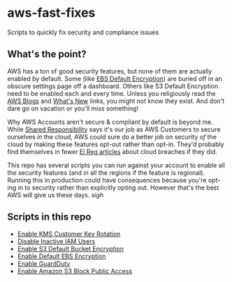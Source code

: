 # aws-fast-fixes
Scripts to quickly fix security and compliance issues

## What's the point?

AWS has a ton of good security features, but none of them are actually enabled by default. Some (like [EBS Default Encryption](https://aws.amazon.com/blogs/aws/new-opt-in-to-default-encryption-for-new-ebs-volumes/)) are buried off in an obscure settings page off a dashboard. Others like S3 Default Encryption need to be enabled each and every time. Unless you religiously read the [AWS Blogs](https://aws.amazon.com/blogs/aws/) and [What's New](https://aws.amazon.com/about-aws/whats-new/2020/) links, you might not know they exist. And don't dare go on vacation or you'll miss something!

Why AWS Accounts aren't secure & compliant by default is beyond me. While [Shared Responsibility](https://aws.amazon.com/compliance/shared-responsibility-model/) says it's our job as AWS Customers to secure ourselves _in_ the cloud, AWS could sure do a better job on security _of_ the cloud by making these features opt-out rather than opt-in. They'd probably find themselves in fewer [El Reg articles](https://www.theregister.co.uk/Tag/aws) about cloud breaches if they did.

This repo has several scripts you can run against your account to enable all the security features (and in all the regions if the feature is regional). Running this in production could have consequences because you're opt-ing in to security rather than explicitly opting out. However that's the best AWS will give us these days. *sigh*


## Scripts in this repo

* [Enable KMS Customer Key Rotation](kms-key-rotation/README.md)
* [Disable Inactive IAM Users](inactive-iam-users/README.md)
* [Enable S3 Default Bucket Encryption](s3-bucket-default-encryption/README.md)
* [Enable Default EBS Encryption](ebs-encryption/README.md)
* [Enable GuardDuty](guardduty/README.md)
* [Enable Amazon S3 Block Public Access](s3-block-public-access/README.md)


